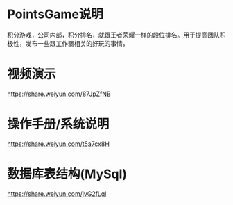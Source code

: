 # PointsGame说明
  积分游戏，公司内部，积分排名，就跟王者荣耀一样的段位排名。用于提高团队积极性，发布一些跟工作弱相关的好玩的事情，
# 视频演示
  https://share.weiyun.com/87JpZfNB
# 操作手册/系统说明 
  https://share.weiyun.com/t5a7cx8H
# 数据库表结构(MySql)
  https://share.weiyun.com/jvG2fLql
